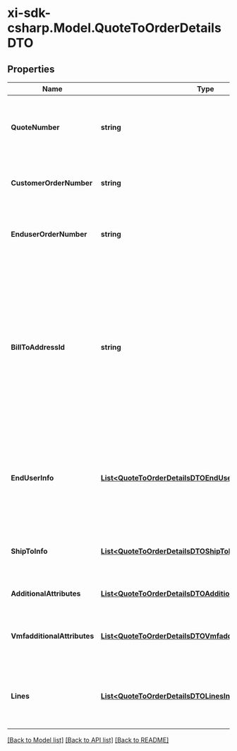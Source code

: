 # xi-sdk-csharp.Model.QuoteToOrderDetailsDTO

## Properties

Name | Type | Description | Notes
------------ | ------------- | ------------- | -------------
**QuoteNumber** | **string** | A unique identifier generated by Ingram Micro&#39;s CRM specific to each quote. | [optional] 
**CustomerOrderNumber** | **string** | The reseller&#39;s order number for reference in their system. | [optional] 
**EnduserOrderNumber** | **string** | The end customer&#39;s order number for reference in their system. | [optional] 
**BillToAddressId** | **string** | Suffix used to identify billing address. Created during onboarding. Resellers are provided with one or more address IDs depending on how many bill to addresses they need for various flooring companies they are using for credit. | [optional] 
**EndUserInfo** | [**List&lt;QuoteToOrderDetailsDTOEndUserInfoInner&gt;**](QuoteToOrderDetailsDTOEndUserInfoInner.md) | The contact information for the end user/customer provided by the reseller. Used to determine pricing and discounts. | [optional] 
**ShipToInfo** | [**List&lt;QuoteToOrderDetailsDTOShipToInfoInner&gt;**](QuoteToOrderDetailsDTOShipToInfoInner.md) | The shipping information provided by the reseller for order delivery. | [optional] 
**AdditionalAttributes** | [**List&lt;QuoteToOrderDetailsDTOAdditionalAttributesInner&gt;**](QuoteToOrderDetailsDTOAdditionalAttributesInner.md) | Additional order create attributes. | [optional] 
**VmfadditionalAttributes** | [**List&lt;QuoteToOrderDetailsDTOVmfadditionalAttributesInner&gt;**](QuoteToOrderDetailsDTOVmfadditionalAttributesInner.md) | The object containing the list of fields required at a header level by the vendor. | [optional] 
**Lines** | [**List&lt;QuoteToOrderDetailsDTOLinesInner&gt;**](QuoteToOrderDetailsDTOLinesInner.md) | The object containing the lines that require vendor mandatory fields. | [optional] 

[[Back to Model list]](../README.md#documentation-for-models) [[Back to API list]](../README.md#documentation-for-api-endpoints) [[Back to README]](../README.md)

